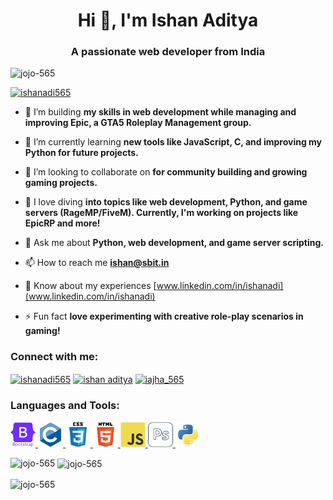 <h1 align="center">Hi 👋, I'm Ishan Aditya</h1>
<h3 align="center">A passionate web developer from India</h3>

<p align="left"> <img src="https://komarev.com/ghpvc/?username=jojo-565&label=Profile%20views&color=0e75b6&style=flat" alt="jojo-565" /> </p>

<p align="left"> <a href="https://twitter.com/ishanadi565" target="blank"><img src="https://img.shields.io/twitter/follow/ishanadi565?logo=twitter&style=for-the-badge" alt="ishanadi565" /></a> </p>

- 🔭 I’m building **my skills in web development while managing and improving Epic, a GTA5 Roleplay Management group.**

- 🌱 I’m currently learning **new tools like JavaScript, C, and improving my Python for future projects.**

- 👯 I’m looking to collaborate on **for community building and growing gaming projects.**

- 📝 I love diving **into topics like web development, Python, and game servers (RageMP/FiveM). Currently, I'm working on projects like EpicRP and more!**

- 💬 Ask me about **Python, web development, and game server scripting.**

- 📫 How to reach me **ishan@sbit.in**

- 📄 Know about my experiences [www.linkedin.com/in/ishanadi](www.linkedin.com/in/ishanadi)

- ⚡ Fun fact **love experimenting with creative role-play scenarios in gaming!**

<h3 align="left">Connect with me:</h3>
<p align="left">
<a href="https://twitter.com/ishanadi565" target="blank"><img align="center" src="https://raw.githubusercontent.com/rahuldkjain/github-profile-readme-generator/master/src/images/icons/Social/twitter.svg" alt="ishanadi565" height="30" width="40" /></a>
<a href="https://linkedin.com/in/ishan aditya" target="blank"><img align="center" src="https://raw.githubusercontent.com/rahuldkjain/github-profile-readme-generator/master/src/images/icons/Social/linked-in-alt.svg" alt="ishan aditya" height="30" width="40" /></a>
<a href="https://instagram.com/iajha_565" target="blank"><img align="center" src="https://raw.githubusercontent.com/rahuldkjain/github-profile-readme-generator/master/src/images/icons/Social/instagram.svg" alt="iajha_565" height="30" width="40" /></a>
</p>

<h3 align="left">Languages and Tools:</h3>
<p align="left"> <a href="https://getbootstrap.com" target="_blank" rel="noreferrer"> <img src="https://raw.githubusercontent.com/devicons/devicon/master/icons/bootstrap/bootstrap-plain-wordmark.svg" alt="bootstrap" width="40" height="40"/> </a> <a href="https://www.cprogramming.com/" target="_blank" rel="noreferrer"> <img src="https://raw.githubusercontent.com/devicons/devicon/master/icons/c/c-original.svg" alt="c" width="40" height="40"/> </a> <a href="https://www.w3schools.com/css/" target="_blank" rel="noreferrer"> <img src="https://raw.githubusercontent.com/devicons/devicon/master/icons/css3/css3-original-wordmark.svg" alt="css3" width="40" height="40"/> </a> <a href="https://www.w3.org/html/" target="_blank" rel="noreferrer"> <img src="https://raw.githubusercontent.com/devicons/devicon/master/icons/html5/html5-original-wordmark.svg" alt="html5" width="40" height="40"/> </a> <a href="https://developer.mozilla.org/en-US/docs/Web/JavaScript" target="_blank" rel="noreferrer"> <img src="https://raw.githubusercontent.com/devicons/devicon/master/icons/javascript/javascript-original.svg" alt="javascript" width="40" height="40"/> </a> <a href="https://www.photoshop.com/en" target="_blank" rel="noreferrer"> <img src="https://raw.githubusercontent.com/devicons/devicon/master/icons/photoshop/photoshop-line.svg" alt="photoshop" width="40" height="40"/> </a> <a href="https://www.python.org" target="_blank" rel="noreferrer"> <img src="https://raw.githubusercontent.com/devicons/devicon/master/icons/python/python-original.svg" alt="python" width="40" height="40"/> </a> </p>

<p><img align="left" src="https://github-readme-stats.vercel.app/api/top-langs?username=jojo-565&show_icons=true&locale=en&layout=compact" alt="jojo-565" /></p>

<p>&nbsp;<img align="center" src="https://github-readme-stats.vercel.app/api?username=jojo-565&show_icons=true&locale=en" alt="jojo-565" /></p>

<p><img align="center" src="https://github-readme-streak-stats.herokuapp.com/?user=jojo-565&" alt="jojo-565" /></p>
